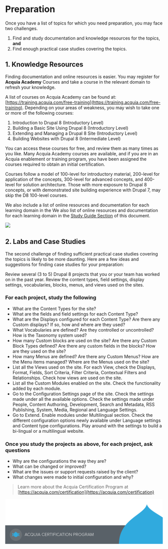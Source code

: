# Preparation

Once you have a list of topics for which you need preparation, you may face two challenges.

1. Find and study documentation and knowledge resources for the topics, **and**
2. Find enough practical case studies covering the topics.

## 1. Knowledge Resources

Finding documentation and online resources is easier. You may register for **Acquia Academy** Courses and take a course in the relevant domain to refresh your knowledge.

A list of courses on Acquia Academy can be found at: [https://training.acquia.com/free-training](https://training.acquia.com/free-training). Depending on your areas of weakness, you may wish to take one or more of the following courses:

1. Introduction to Drupal 8 \(Introductory Level\)
2. Building a Basic Site Using Drupal 8 \(Introductory Level\)
3. Extending and Managing a Drupal 8 Site \(Introductory Level\)
4. Building Websites with Drupal 8 \(Intermediate Level\)

You can access these courses for free, and review them as many times as you like. Many Acquia Academy courses are available, and if you are in an Acquia enablement or training program, you have been assigned the courses required to obtain an initial certification.

Courses follow a model of 100-level for introductory material, 200-level for application of the concepts, 300-level for advanced concepts, and 400-level for solution architecture. Those with more exposure to Drupal 8 concepts, or with demonstrated site building experience with Drupal 7, may skip the D8 100-level courses.

We also include a list of online resources and documentation for each learning domain in the We also list of online resources and documentation for each learning domain in the [Study Guide Section](study-guide.md) of this document.

![](https://github.com/prasadshir/sg-sb-d9/tree/2d1ced1529fa41dd313f67d126078b3ade382266/.gitbook/assets/developer-learning-paths.png)

## 2. Labs and Case Studies

The second challenge of finding sufficient practical case studies covering the topics is likely to be more daunting. Here are a few ideas and suggestions for finding case studies for your preparation:

Review several \(3 to 5\) Drupal 8 projects that you or your team has worked on in the past year. Review the content types, field settings, display settings, vocabularies, blocks, menus, and views used on the sites.

### For each project, study the following

* What are the Content Types for the site?
* What are the fields and field settings for each Content Type?
* What are the Displays configured for each Content Type? Are there any Custom displays? If so, how and where are they used?
* What Vocabularies are defined? Are they controlled or uncontrolled? How is the Taxonomy system used?
* How many Custom blocks are used on the site? Are there any Custom Block Types defined? Are there any custom fields in the blocks? How are they used on the site?
* How many Menus are defined? Are there any Custom Menus? How are the Menu items managed? Where are the Menus used on the site?
* List all the Views used on the site. For each View, check the Displays, Format, Fields, Sort Criteria, Filter Criteria, Contextual Filters and Relationships. Check how views are used on the site.
* List all the Custom Modules enabled on the site. Check the functionality added by each module.
* Go to the Configuration Settings page of the site. Check the settings made under all the available options. Check the settings made under People, Content Authoring, Development, Search and Metadata, RSS Publishing, System, Media, Regional and Language Settings.
* Go to Extend. Enable modules under Multilingual section. Check the different configuration options newly available under Language settings and Content type configurations. Play around with the settings to build a bi-lingual or a multilingual website.

### Once you study the projects as above, for each project, ask questions

* Why are the configurations the way they are?
* What can be changed or improved?
* What are the issues or support requests raised by the client?
* What changes were made to initial configuration and why?

> Learn more about the Acquia Certification Program at [https://acquia.com/certification](https://acquia.com/certification)

![](.gitbook/assets/main-page-footer.png)

